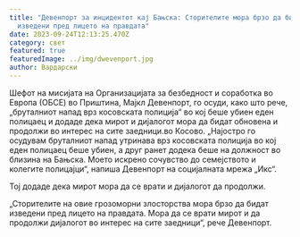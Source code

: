 ```yaml
---
title: "Девенпорт за инцидентот кај Бањска: Сторителите мора брзо да бидат
  изведени пред лицето на правдата"
date: 2023-09-24T12:13:25.470Z
category: свет
featured: true
featuredImage: ../img/dwevenport.jpg
author: Вардарски
---
```

Шефот на мисијата на Организацијата за безбедност и соработка во Европа (ОБСЕ) во Приштина, Мајкл Девенпорт, го осуди, како што рече, „бруталниот напад врз косовската полиција“ во кој беше убиен еден полицаец и додаде дека мирот и дијалогот мора да бидат обновена и продолжи во интерес на сите заедници.во Косово.
„Најостро го осудувам бруталниот напад утринава врз косовската полиција во кој еден полицаец беше убиен, а друг ранет додека беше на должност во близина на Бањска. Моето искрено сочувство до семејството и колегите полицајци“, напиша Девенпорт на социјалната мрежа „Икс“.

Тој додаде дека мирот мора да се врати и дијалогот да продолжи.

„Сторителите на овие грозоморни злосторства мора брзо да бидат изведени пред лицето на правдата. Мора да се врати мирот и да продолжи дијалогот во интерес на сите заедници“, рече Девенпорт.